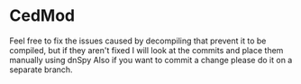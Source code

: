 # CedMod
Feel free to fix the issues caused by decompiling that prevent it to be compiled, but if they aren't fixed I will look at the commits and place them manually using dnSpy
Also if you want to commit a change please do it on a separate branch.
